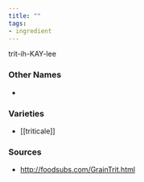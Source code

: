 ```yaml
---
title: ""
tags:
- ingredient
---
```

trit-ih-KAY-lee

### Other Names

* 

### Varieties

* [[triticale]]

### Sources
* http://foodsubs.com/GrainTrit.html
